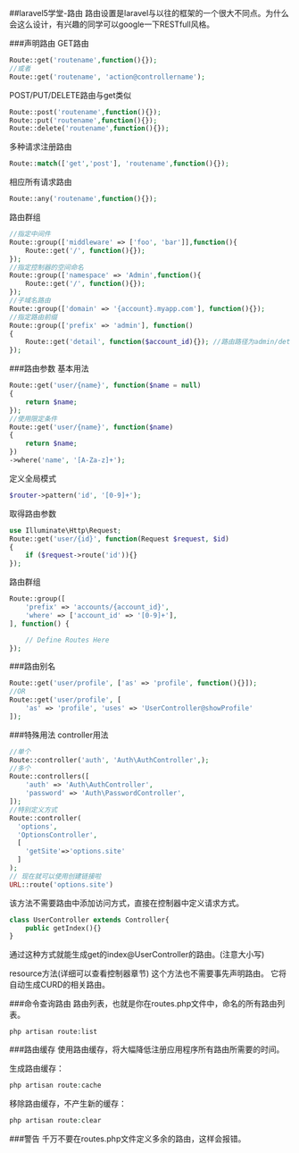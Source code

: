##laravel5学堂-路由
路由设置是laravel与以往的框架的一个很大不同点。为什么会这么设计，有兴趣的同学可以google一下RESTfull风格。

###声明路由
GET路由

```php
Route::get('routename',function(){});
//或者
Route::get('routename', 'action@controllername');
```

POST/PUT/DELETE路由与get类似

```php
Route::post('routename',function(){});
Route::put('routename',function(){});
Route::delete('routename',function(){});
```

多种请求注册路由

```php
Route::match(['get','post'], 'routename',function(){});
```

相应所有请求路由

```php
Route::any('routename',function(){});
```

路由群组

```php
//指定中间件
Route::group(['middleware' => ['foo', 'bar']],function(){
    Route::get('/', function(){});
});
//指定控制器的空间命名
Route::group(['namespace' => 'Admin',function(){
    Route::get('/', function(){});
});
//子域名路由
Route::group(['domain' => '{account}.myapp.com'], function(){});
//指定路由前缀
Route::group(['prefix' => 'admin'], function()
{
    Route::get('detail', function($account_id){}); //路由路径为admin/detail
});
```
###路由参数
基本用法

```php
Route::get('user/{name}', function($name = null)
{
    return $name;
});
//使用限定条件
Route::get('user/{name}', function($name)
{
    return $name;
})
->where('name', '[A-Za-z]+');
```
定义全局模式

```php
$router->pattern('id', '[0-9]+');
```
取得路由参数

```php
use Illuminate\Http\Request;
Route::get('user/{id}', function(Request $request, $id)
{
    if ($request->route('id')){}
});
```
路由群组

```php
Route::group([
    'prefix' => 'accounts/{account_id}',
    'where' => ['account_id' => '[0-9]+'],
], function() {

    // Define Routes Here
});
```

###路由别名
```php
Route::get('user/profile', ['as' => 'profile', function(){}]);
//OR
Route::get('user/profile', [
    'as' => 'profile', 'uses' => 'UserController@showProfile'
]);

```

###特殊用法
controller用法

```php
//单个
Route::controller('auth', 'Auth\AuthController',);
//多个
Route::controllers([
	'auth' => 'Auth\AuthController',
	'password' => 'Auth\PasswordController',
]);
//特别定义方式
Route::controller(
  'options',
  'OptionsController',
  [
    'getSite'=>'options.site'
  ]
);
// 现在就可以使用创建链接啦
URL::route('options.site')
```
该方法不需要路由中添加访问方式，直接在控制器中定义请求方式。

```php
class UserController extends Controller{
    public getIndex(){}
}
```
通过这种方式就能生成get的index@UserController的路由。(注意大小写)

resource方法(详细可以查看控制器章节)
这个方法也不需要事先声明路由。
它将自动生成CURD的相关路由。

###命令查询路由
路由列表，也就是你在routes.php文件中，命名的所有路由列表。

```shell
php artisan route:list
```

###路由缓存
使用路由缓存，将大幅降低注册应用程序所有路由所需要的时间。

生成路由缓存：

```php
php artisan route:cache
```
移除路由缓存，不产生新的缓存：

```php
php artisan route:clear
```

###警告
千万不要在routes.php文件定义多余的路由，这样会报错。
